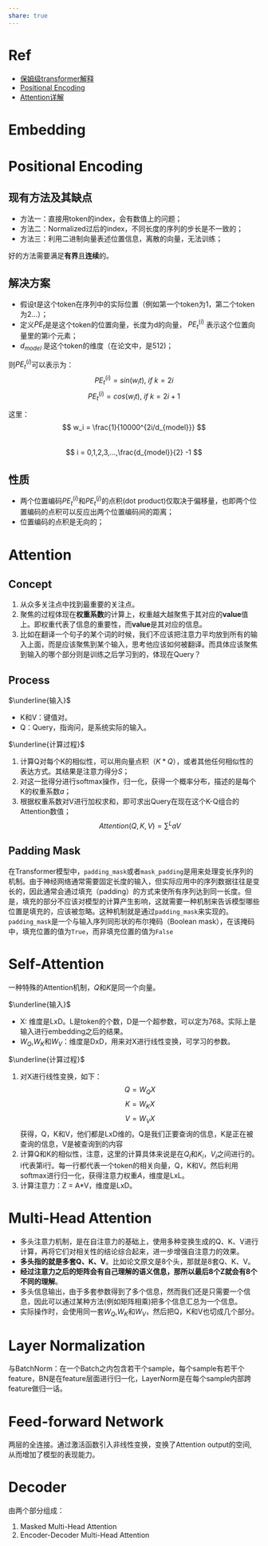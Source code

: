 ```yaml
---
share: true
---
```

# Ref
- [保姆级transformer解释](https://wangguisen.blog.csdn.net/article/details/125074022?spm=1001.2014.3001.5502)
- [Positional Encoding](https://www.zhihu.com/question/347678607)
- [Attention详解](https://blog.csdn.net/qq_42363032/article/details/124651978)
# Embedding

# Positional Encoding

## 现有方法及其缺点
- 方法一：直接用token的index，会有数值上的问题；
- 方法二：Normalized过后的index，不同长度的序列的步长是不一致的；
- 方法三：利用二进制向量表述位置信息，离散的向量，无法训练；

好的方法需要满足**有界**且**连续**的。

## 解决方案
- 假设t是这个token在序列中的实际位置（例如第一个token为1，第二个token为2...）；  
-  定义$PE_t$是是这个token的位置向量，长度为d的向量， $PE_{t}^{(i)}$ 表示这个位置向量里的第i个元素；
- $d_{model}$ 是这个token的维度（在论文中，是512)；

则$PE_{t}^{(i)}$可以表示为：  
$$
PE_{t}^{(i)}=sin⁡(w_it),\ if\ k=2i 
$$
$$
PE_{t}^{(i)}=cos⁡(w_it),\ if\ k=2i+1 
$$

这里：  
$$ w_i = \frac{1}{10000^{2i/d_{model}}} $$   
$$ i = 0,1,2,3,...,\frac{d_{model}}{2} -1 $$

## 性质
- 两个位置编码$PE_{t}^{(i)}$和$PE_{t}^{(j)}$的点积(dot product)仅取决于偏移量，也即两个位置编码的点积可以反应出两个位置编码间的距离；
- 位置编码的点积是无向的；

# Attention

## Concept
1. 从众多关注点中找到最重要的关注点。
2. 聚焦的过程体现在**权重系数**的计算上，权重越大越聚焦于其对应的**value**值上。即权重代表了信息的重要性，而**value**是其对应的信息。
3. 比如在翻译一个句子的某个词的时候，我们不应该把注意力平均放到所有的输入上面，而是应该聚焦到某个输入，思考他应该如何被翻译。而具体应该聚焦到输入的哪个部分则是训练之后学习到的，体现在Query？

## Process

$\underline{输入}$
- K和V：键值对。
- Q：Query，指询问，是系统实际的输入。

$\underline{计算过程}$
1. 计算Q对每个K的相似性，可以用向量点积（$K*Q$），或者其他任何相似性的表达方式。其结果是注意力得分$S$；
2. 对这一批得分进行softmax操作，归一化，获得一个概率分布，描述的是每个K的权重系数$a$；
3. 根据权重系数对V进行加权求和，即可求出Query在现在这个K-Q组合的Attention数值；
$$ 
Attention(Q,K,V) = \sum^L aV
$$

## Padding Mask
在Transformer模型中，`padding_mask`或者`mask_padding`是用来处理变长序列的机制。由于神经网络通常需要固定长度的输入，但实际应用中的序列数据往往是变长的，因此通常会通过填充（padding）的方式来使所有序列达到同一长度。但是，填充的部分不应该对模型的计算产生影响，这就需要一种机制来告诉模型哪些位置是填充的，应该被忽略。这种机制就是通过`padding_mask`来实现的。
`padding_mask`是一个与输入序列同形状的布尔掩码（Boolean mask），在该掩码中，填充位置的值为`True`，而非填充位置的值为`False`

# Self-Attention

一种特殊的Attention机制，$Q$和$K$是同一个向量。

$\underline{输入}$
- X: 维度是LxD。L是token的个数，D是一个超参数，可以定为768。实际上是输入进行embedding之后的结果。
- $W_Q$,$W_K$和$W_V$：维度是DxD，用来对X进行线性变换，可学习的参数。

$\underline{计算过程}$
1. 对X进行线性变换，如下：
$$ 
Q = W_QX
$$
$$ 
K = W_KX
$$
$$ 
V = W_VX
$$
获得，Q，K和V，他们都是LxD维的。Q是我们正要查询的信息，K是正在被查询的信息，V是被查询到的内容
2. 计算Q和K的相似性，注意，这里的计算具体来说是在$Q_i$和$K_i$，$V_i$之间进行的。i代表第i行。每一行都代表一个token的相关向量，Q，K和V。然后利用softmax进行归一化，获得注意力权重$A$，维度是LxL。
3. 计算注意力：Z = A*V，维度是LxD。

# Multi-Head Attention
- 多头注意力机制，是在自注意力的基础上，使用多种变换生成的Q、K、V进行计算，再将它们对相关性的结论综合起来，进一步增强自注意力的效果。
- **多头指的就是多套Q、K、V**。比如论文原文是8个头，那就是8套Q、K、V。
- **经过注意力之后的矩阵会有自己理解的语义信息，那所以最后8个Z就会有8个不同的理解**。
- 多头信息输出，由于多套参数得到了多个信息，然而我们还是只需要一个信息，因此可以通过某种方法(例如矩阵相乘)把多个信息汇总为一个信息。
- 实际操作时，会使用同一套$W_Q$,$W_K$和$W_V$，然后把Q，K和V也切成几个部分。

# Layer Normalization
与BatchNorm：在一个Batch之内包含若干个sample，每个sample有若干个feature，BN是在feature层面进行归一化，LayerNorm是在每个sample内部跨feature做归一话。

# Feed-forward Network
两层的全连接。通过激活函数引入非线性变换，变换了Attention output的空间, 从而增加了模型的表现能力。

# Decoder
由两个部分组成：
1. Masked Multi-Head Attention
2. Encoder-Decoder Multi-Head Attention

